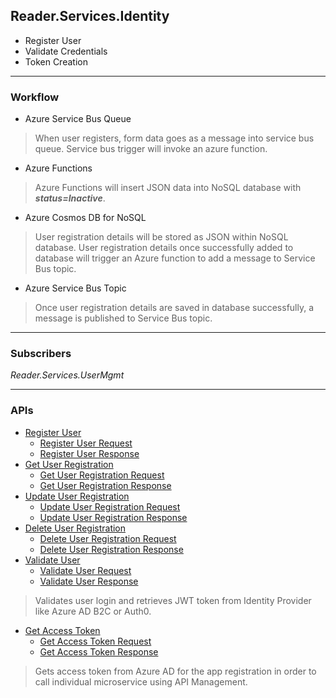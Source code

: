 ## Reader.Services.Identity

- Register User
- Validate Credentials
- Token Creation

---

### Workflow

- Azure Service Bus Queue

> When user registers, form data goes as a message into service bus queue. Service bus trigger will invoke an azure function.

- Azure Functions

> Azure Functions will insert JSON data into NoSQL database with ***status=Inactive***.

- Azure Cosmos DB for NoSQL

> User registration details will be stored as JSON within NoSQL database. User registration details once successfully added to database will trigger an Azure function to add a message to Service Bus topic.

- Azure Service Bus Topic

> Once user registration details are saved in database successfully, a message is published to Service Bus topic.

---

### Subscribers

*Reader.Services.UserMgmt*

---

### APIs

- [Register User](#register-user)
    - [Register User Request](#register-user-request)
    - [Register User Response](#register-user-response)
- [Get User Registration](#get-user-registration)
    - [Get User Registration Request](#get-user-registration-request)
    - [Get User Registration Response](#get-user-registration-response)
- [Update User Registration](#update-user-registration)
    - [Update User Registration Request](#update-user-registration-request)
    - [Update User Registration Response](#update-user-registration-response)
- [Delete User Registration](#delete-user-registration)
    - [Delete User Registration Request](#delete-user-registration-request)
    - [Delete User Registration Response](#delete-user-registration-response)    
- [Validate User](#validate-user)
    - [Validate User Request](#validate-user-request)
    - [Validate User Response](#validate-user-response)
> Validates user login and retrieves JWT token from Identity Provider like Azure AD B2C or Auth0. 
- [Get Access Token](#get-access-token)
    - [Get Access Token Request](#validate-access-token-request)
    - [Get Access Token Response](#validate-access-token-response)
> Gets access token from Azure AD for the app registration in order to call individual microservice using API Management. 